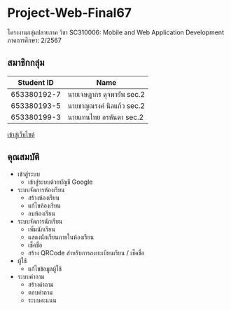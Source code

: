 # Project-Web-Final67
โครงงานกลุ่มปลายภาค 
วิชา SC310006: Mobile and Web Application Development
ภาคการศึกษา: 2/2567

## สมาชิกกลุ่ม

| Student ID       | Name                          |
|-------------------|-------------------------------|
| 653380192-7      | นายเจษฎากร ดุจพายัพ sec.2      |
| 653380193-5      | นายชาญณรงค์ นิลแก้ว sec.2         |
| 653380199-3      | นายแทนไทย อรหันตา sec.2     |

[เข้าสู่เว็บไซต์](https://jetsadakorn192-7.github.io/ProjectFinalForMobileWeb2025/?fbclid=IwY2xjawIv7x5leHRuA2FlbQIxMAABHZWijwm31x5OAwroxsb5L40QoIdlImLeHq8gFvPZWeN3Fibum4TuQ3uvqA_aem_RwYKFIIylwSlKyheZQr0jw)

## คุณสมบัติ
- เข้าสู่ระบบ
  - เข้าสู่ระบบด้วยบัญชี Google 
- ระบบจัดการห้องเรียน
  - สร้างห้องเรียน
  - แก้ไขห้องเรียน
  - ลบห้องเรียน
- ระบบจัดการนักเรียน
  - เพิ่มนักเรียน
  - แสดงนักเรียนภายในห้องเรียน
  - เช็คชื่อ
  - สร้าง QRCode สำหรับการลงทะเบียนเรียน / เช็คชื่อ
- ผู้ใช้
  - แก้ไขข้อมูลผู้ใช้
- ระบบคำถาม
  - สร้างคำถาม
  - ตอบคำถาม
  - ระบบคะแนน
